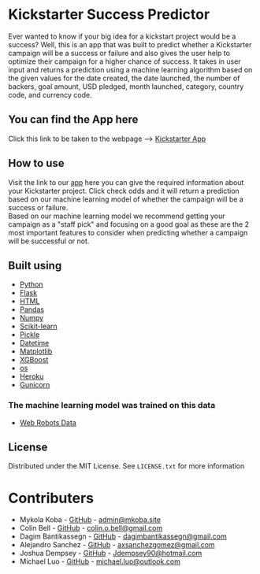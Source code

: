 # Kickstarter Success Predictor 

Ever wanted to know if your big idea for a kickstart project would be a success? Well, this is an app that was built to predict whether a Kickstarter campaign will be a success or failure and also gives the user help to optimize their campaign for a higher chance of success. It takes in user input and returns a prediction using a machine learning algorithm based on the given values for the date created, the date launched, the number of backers, goal amount, USD pledged, month launched, category, country code, and currency code.

## You can find the App here

Click this link to be taken to the webpage --> [Kickstarter App](https://kickstarter-0222.herokuapp.com/)

## How to use
Visit the link to our [app](https://kickstartesuccessds34.herokuapp.com/) here you can give the required information about your Kickstarter project. Click check odds and it will return a prediction based on our machine learning model of whether the campaign will be a success or failure.   
Based on our machine learning model we recommend getting your campaign as a "staff pick" and focusing on a good goal as these are the 2 most important features to consider when predicting whether a campaign will be successful or not. 


## Built using 
* [Python](https://www.python.org/)
* [Flask](https://flask.palletsprojects.com/en/2.0.x/)
* [HTML](https://developer.mozilla.org/en-US/docs/Web/HTML)
* [Pandas](https://pandas.pydata.org/docs/)
* [Numpy](https://numpy.org/doc/)
* [Scikit-learn](https://scikit-learn.org/stable/)
* [Pickle](https://docs.python.org/3/library/pickle.html)
* [Datetime](https://docs.python.org/3/library/datetime.html)
* [Matplotlib](https://matplotlib.org)
* [XGBoost](https://xgboost.readthedocs.io/en/stable/)
* [os](https://docs.python.org/3/library/os.html)
* [Heroku](https://www.heroku.com/)
* [Gunicorn](https://docs.gunicorn.org/en/stable/configure.html)
### The machine learning model was trained on this data
* [Web Robots Data](https://webrobots.io/kickstarter-datasets/)

## License 
Distributed under the MIT License. See ``` LICENSE.txt ``` for more information

# Contributers 
* Mykola Koba - [GitHub](https://github.com/MrDoberman) - admin@mkoba.site
* Colin Bell - [GitHub](https://github.com/cbell98) - colin.o.bell@gmail.com
* Dagim Bantikassegn - [GitHub](https://github.com/DagimB) - dagimbantikassegn@gmail.com
* Alejandro Sanchez - [GitHub](https://github.com/axsanchezgomez) - axsanchezgomez@gmail.com
* Joshua Dempsey - [GitHub](https://github.com/Jdempsey90) - Jdempsey90@hotmail.com
* Michael Luo - [GitHub](https://github.com/michael-s-luo) - michael.luo@outlook.com
